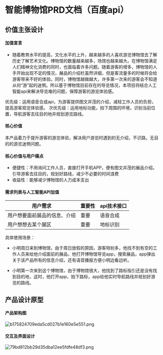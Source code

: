 # 智能博物馆PRD文档（百度api）
## 价值主张设计

#### 加值宣言
- 随着教育水平的提高，文化水平的上升，越来越多的人喜欢游览博物馆去了解历史了解艺术文化。博物馆的数量越来越多，场馆也越来越大。在博物馆满足人们精神文化消费的同时，也面临着许多问题。随着游客的增多，博物馆的人手开始出现不足的情况，展品的介绍栏虽然详细，但是客流量多的时候将会给游客带来不好的体验。同时，博物馆越做越大，许多第一次来的游客会不知道从何“游”起的迷惘。所以基于博物馆目前存在的导览情况，本项目将结合人工智能api来解决导览难的问题，保障游客的游览体验感。

优先级：运用语音合成api，为游客提供图文并茂的介绍，减轻工作人员的负担，提高游客观览体验感。
次优先级：运用地标功能，拍下周围的环境，识别当前位置，导航游客去往目的地并规划游览路线。


#### 核心价值
本产品着力于提升游客的游览体验，解决用户游览时遇到的无介绍，不识路，无目的的游览迷惘问题。


#### 核心价值与用户痛点
- 便捷性：不用询问工作人员，直接打开手机APP，便有图文并茂的展品介绍。引导游客去往目的，规划好路线，减少不必要的时间浪费
- 收益性：能够减少博物馆的人力成本支出

#### 需求列表与人工智能API加值
|  用户需求   |   重要性  |    api技术接口 |
| --- | --- | --- |
|  用户想要面前展品的信息、介绍   |   重要  | 语音合成  |
|  用户想想去某个展区  |  重要   | 地标识别    |

具体使用场景：
- 小明周日来到博物馆，由于周日放假的原因，游客特别多，他找不到有空的工作人员来给他介绍面前的展品，他打开博物馆导览app，搜索展品，app弹出关于该产品所有的信息介绍，还有语音播报方便小明边看边听。

- 小明第一次来到这个博物馆，由于博物馆很大，他找到了路标指引还是没有找到目的地，这时，他打开app，拍下路标，app给他实时导航路线并规划好游览的路线。
## 产品设计原型
#### 产品架构图
![b175824709eda5cd027b1e160e5e551.png](https://upload-images.jianshu.io/upload_images/9643258-d341e30bfed04789.png?imageMogr2/auto-orient/strip%7CimageView2/2/w/1240)

#### 交互及界面设计
![79bd812bb29d35dba12ee5fdfe48df3.png](https://upload-images.jianshu.io/upload_images/9643258-4947c8fff3be17a3.png?imageMogr2/auto-orient/strip%7CimageView2/2/w/1240)



